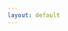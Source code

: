 ```yaml
---
layout: default
---
```




<a rel="me" href="https://ioc.exchange/@co5ta"></a>
<a rel="me" href="https://infosec.exchange/@costa"></a>
<a rel="me" href="https://twit.social/@costa"></a>